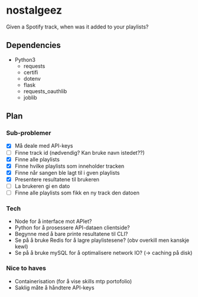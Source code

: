 # nostalgeez

Given a Spotify track, when was it added to your playlists?

## Dependencies

- Python3
  - requests
  - certifi
  - dotenv
  - flask
  - requests_oauthlib
  - joblib

## Plan

### Sub-problemer

- [x] Må deale med API-keys
- [ ] Finne track id (nødvendig? Kan bruke navn istedet??)
- [x] Finne alle playlists
- [x] Finne hvilke playlists som inneholder tracken
- [x] Finne når sangen ble lagt til i gven playlists
- [x] Presentere resultatene til brukeren
- [ ] La brukeren gi en dato
- [ ] Finne alle playlists som fikk en ny track den datoen

### Tech

- Node for å interface mot APIet?
- Python for å prosessere API-dataen clientside?
- Begynne med å bare printe resultatene til CLI?
- Se på å bruke Redis for å lagre playlistesene? (obv overkill men kanskje kewl)
- Se på å bruke mySQL for å optimalisere network IO? (-> caching på disk)

### Nice to haves

- Containerisation (for å vise skills mtp portofolio)
- Saklig måte å håndtere API-keys
